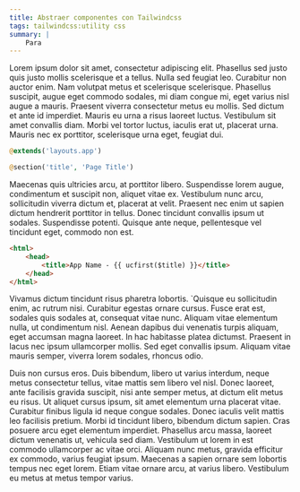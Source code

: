 ```yaml
---
title: Abstraer componentes con Tailwindcss
tags: tailwindcss:utility css
summary: |
    Para 
---
```

Lorem ipsum dolor sit amet, consectetur adipiscing elit. Phasellus sed justo quis justo mollis scelerisque et a tellus. 
Nulla sed feugiat leo. Curabitur non auctor enim. Nam volutpat metus et scelerisque scelerisque. Phasellus suscipit, augue eget commodo sodales, mi diam congue mi, eget varius nisl augue a mauris.
Praesent viverra consectetur metus eu mollis. Sed dictum et ante id imperdiet. Mauris eu urna a risus laoreet luctus. Vestibulum sit amet convallis diam. Morbi vel tortor luctus, iaculis erat ut, placerat urna. Mauris nec ex porttitor, scelerisque urna eget, feugiat dui.

```php
@extends('layouts.app')

@section('title', 'Page Title')
```

Maecenas quis ultricies arcu, at porttitor libero. Suspendisse lorem augue, condimentum et suscipit non, aliquet vitae ex. Vestibulum nunc arcu, sollicitudin viverra dictum et, placerat at velit. Praesent nec enim ut sapien dictum hendrerit porttitor in tellus. Donec tincidunt convallis ipsum ut sodales. Suspendisse potenti. Quisque ante neque, pellentesque vel tincidunt eget, commodo non est.

```html
<html>
    <head>
        <title>App Name - {{ ucfirst($title) }}</title>
    </head>
</html>
```

Vivamus dictum tincidunt risus pharetra lobortis. `Quisque eu sollicitudin enim, ac rutrum nisi. Curabitur egestas ornare cursus. Fusce erat est, sodales quis sodales at, consequat vitae nunc. Aliquam vitae elementum nulla, ut condimentum nisl. Aenean dapibus dui venenatis turpis aliquam, eget accumsan magna laoreet. In hac habitasse platea dictumst. Praesent in lacus nec ipsum ullamcorper mollis. Sed eget convallis ipsum. Aliquam vitae mauris semper, viverra lorem sodales, rhoncus odio.

Duis non cursus eros. Duis bibendum, libero ut varius interdum, neque metus consectetur tellus, vitae mattis sem libero vel nisl. Donec laoreet, ante facilisis gravida suscipit, nisi ante semper metus, at dictum elit metus eu risus. Ut aliquet cursus ipsum, sit amet elementum urna placerat vitae. Curabitur finibus ligula id neque congue sodales. Donec iaculis velit mattis leo facilisis pretium. Morbi id tincidunt libero, bibendum dictum sapien. Cras posuere arcu eget elementum imperdiet. Phasellus arcu massa, laoreet dictum venenatis ut, vehicula sed diam. Vestibulum ut lorem in est commodo ullamcorper ac vitae orci. Aliquam nunc metus, gravida efficitur ex commodo, varius feugiat ipsum. Maecenas a sapien ornare sem lobortis tempus nec eget lorem. Etiam vitae ornare arcu, at varius libero. Vestibulum eu metus at metus tempor varius.
